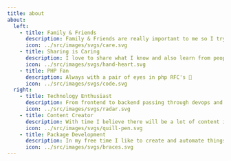 ```yaml
---
title: about
about:
  left:
    - title: Family & Friends
      description: Family & Friends are really important to me so I try to be with them as much as I can
      icon: ../src/images/svgs/care.svg
    - title: Sharing is Caring
      description: I love to share what I know and also learn from people
      icon: ../src/images/svgs/hand-heart.svg
    - title: PHP Fan
      description: Always with a pair of eyes in php RFC's 👀
      icon: ../src/images/svgs/code.svg
  right:
    - title: Technology Enthusiast
      description: From frontend to backend passing through devops and infrastructure I love to learn new things
      icon: ../src/images/svgs/radar.svg
    - title: Content Creator
      description: With time I believe there will be a lot of content in this website & blog
      icon: ../src/images/svgs/quill-pen.svg
    - title: Package Development
      description: In my free time I like to create and automate things, that's why I created 2 Laravel packages
      icon: ../src/images/svgs/braces.svg
---
```

